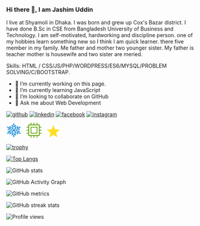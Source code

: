 ### Hi there 👋, I am Jashim Uddin

I live at Shyamoli in Dhaka. I was born and grew up Cox's Bazar district. I have done B.Sc in CSE from Bangladesh University of Business and Technology. I am self-motivated, hardworking and discipline person. one of my hobbies learn something new so I think I am quick learner. there five member in my family. Me father and mother two younger sister. My father is teacher mother is housewife and two sister are meried.

Skills:  HTML / CSS/JS/PHP/WORDPRESS/ES6/MYSQL/PROBLEM SOLVING/C/BOOTSTRAP.

- 🔭 I’m currently working on this page. 
- 🌱 I’m currently learning JavaScript 
- 👯 I’m looking to collaborate on GitHub 
- 💬 Ask me about Web Development 


[<img src='https://cdn.jsdelivr.net/npm/simple-icons@3.0.1/icons/github.svg' alt='github' height='40'>](https://github.com/https://github.com/jashimjony)  [<img src='https://cdn.jsdelivr.net/npm/simple-icons@3.0.1/icons/linkedin.svg' alt='linkedin' height='40'>](https://www.linkedin.com/in/https://www.linkedin.com/in/jashim-uddin-12b549227//)  [<img src='https://cdn.jsdelivr.net/npm/simple-icons@3.0.1/icons/facebook.svg' alt='facebook' height='40'>](https://www.facebook.com/https://www.facebook.com/jashimuddin.jony.1)  [<img src='https://cdn.jsdelivr.net/npm/simple-icons@3.0.1/icons/instagram.svg' alt='instagram' height='40'>](https://www.instagram.com/https://www.instagram.com/jony.justin10//)  

<a href='https://archiveprogram.github.com/'><img src='https://raw.githubusercontent.com/acervenky/animated-github-badges/master/assets/acbadge.gif' width='40' height='40'></a> <a href='https://docs.github.com/en/developers'><img src='https://raw.githubusercontent.com/acervenky/animated-github-badges/master/assets/devbadge.gif' width='40' height='40'></a> <a href='https://stars.github.com/'><img src='https://raw.githubusercontent.com/acervenky/animated-github-badges/master/assets/starbadge.gif' width='35' height='35'></a> 

[![trophy](https://github-profile-trophy.vercel.app/?username=https://github.com/jashimjony)](https://github.com/ryo-ma/github-profile-trophy)

[![Top Langs](https://github-readme-stats.vercel.app/api/top-langs/?username=https://github.com/jashimjony)](https://github.com/anuraghazra/github-readme-stats)

![GitHub stats](https://github-readme-stats.vercel.app/api?username=https://github.com/jashimjony&show_icons=true)  

![GitHub Activity Graph](https://activity-graph.herokuapp.com/graph?username=https://github.com/jashimjony)  

![GitHub metrics](https://metrics.lecoq.io/https://github.com/jashimjony)  

![GitHub streak stats](https://github-readme-streak-stats.herokuapp.com/?user=https://github.com/jashimjony)  

![Profile views](https://gpvc.arturio.dev/https://github.com/jashimjony)  
